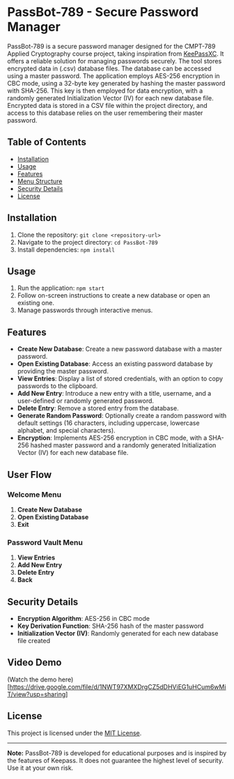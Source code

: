 # PassBot-789 - Secure Password Manager

PassBot-789 is a secure password manager designed for the CMPT-789 Applied Cryptography course project, taking inspiration from [KeePassXC](https://github.com/keepassxreboot/keepassxc/). It offers a reliable solution for managing passwords securely. The tool stores encrypted data in (.csv) database files. The database can be accessed using a master password. The application employs AES-256 encryption in CBC mode, using a 32-byte key generated by hashing the master password with SHA-256. This key is then employed for data encryption, with a randomly generated Initialization Vector (IV) for each new database file. Encrypted data is stored in a CSV file within the project directory, and access to this database relies on the user remembering their master password.

## Table of Contents
- [Installation](#installation)
- [Usage](#usage)
- [Features](#features)
- [Menu Structure](#menu-structure)
- [Security Details](#security-details)
- [License](#license)

## Installation
1. Clone the repository: `git clone <repository-url>`
2. Navigate to the project directory: `cd PassBot-789`
3. Install dependencies: `npm install`

## Usage
1. Run the application: `npm start`
2. Follow on-screen instructions to create a new database or open an existing one.
3. Manage passwords through interactive menus.

## Features
- **Create New Database**: Create a new password database with a master password.
- **Open Existing Database**: Access an existing password database by providing the master password.
- **View Entries**: Display a list of stored credentials, with an option to copy passwords to the clipboard.
- **Add New Entry**: Introduce a new entry with a title, username, and a user-defined or randomly generated password.
- **Delete Entry**: Remove a stored entry from the database.
- **Generate Random Password**: Optionally create a random password with default settings (16 characters, including uppercase, lowercase alphabet, and special characters).
- **Encryption**: Implements AES-256 encryption in CBC mode, with a SHA-256 hashed master password and a randomly generated Initialization Vector (IV) for each new database file.

## User Flow
### Welcome Menu
1. **Create New Database**
2. **Open Existing Database**
3. **Exit**

### Password Vault Menu
1. **View Entries**
2. **Add New Entry**
3. **Delete Entry**
4. **Back**

## Security Details
- **Encryption Algorithm**: AES-256 in CBC mode
- **Key Derivation Function**: SHA-256 hash of the master password 
- **Initialization Vector (IV)**: Randomly generated for each new database file created

## Video Demo

(Watch the demo here)[https://drive.google.com/file/d/1NWT97XMXDrgCZ5dDHViEG1uHCum6wMiT/view?usp=sharing]

## License
This project is licensed under the [MIT License](LICENSE).

---

**Note:** PassBot-789 is developed for educational purposes and is inspired by the features of Keepass. It does not guarantee the highest level of security. Use it at your own risk.
